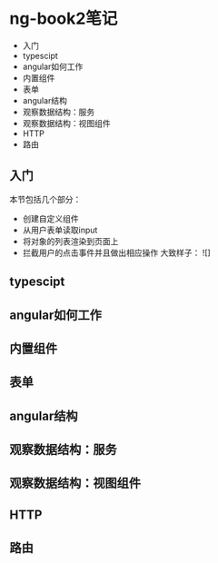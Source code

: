 # ng-book2笔记
- 入门
- typescipt
- angular如何工作
- 内置组件
- 表单
- angular结构
- 观察数据结构：服务
- 观察数据结构：视图组件
- HTTP
- 路由

## 入门
本节包括几个部分：
- 创建自定义组件
- 从用户表单读取input
- 将对象的列表渲染到页面上
- 拦截用户的点击事件并且做出相应操作
大致样子：
![]
## typescipt
## angular如何工作
## 内置组件
## 表单
## angular结构
## 观察数据结构：服务
## 观察数据结构：视图组件
## HTTP
## 路由

